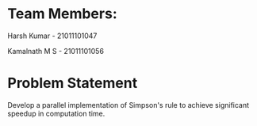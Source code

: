# Team Members:
  Harsh Kumar - 21011101047
  
  Kamalnath M S - 21011101056

# Problem Statement
Develop a parallel implementation of Simpson's rule to achieve significant speedup in computation time.


